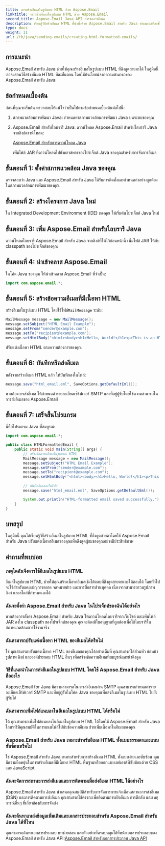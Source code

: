 ```yaml
---
title: การสร้างอีเมลในรูปแบบ HTML ด้วย Aspose.Email
linktitle: การสร้างอีเมลในรูปแบบ HTML ด้วย Aspose.Email
second_title: Aspose.Email Java API การจัดการอีเมล
description: เรียนรู้วิธีสร้างอีเมล HTML ที่น่าทึ่งด้วย Aspose.Email สำหรับ Java คำแนะนำทีละขั้นตอนพร้อมตัวอย่างโค้ดเพื่อการสื่อสารทางอีเมลที่มีประสิทธิภาพ
type: docs
weight: 11
url: /th/java/sending-emails/creating-html-formatted-emails/
---
```


## การแนะนำ

Aspose.Email สำหรับ Java ช่วยให้คุณสร้างอีเมลในรูปแบบ HTML ที่ดึงดูดสายตาได้ ในคู่มือนี้ เราจะสอนวิธีสร้างอีเมล HTML ทีละขั้นตอน โดยใช้ประโยชน์จากความสามารถของ Aspose.Email สำหรับ Java

## ข้อกำหนดเบื้องต้น

ก่อนที่คุณจะเริ่มต้น ตรวจสอบให้แน่ใจว่าเป็นไปตามข้อกำหนดเบื้องต้นต่อไปนี้:

1. สภาพแวดล้อมการพัฒนา Java: กำหนดค่าสภาพแวดล้อมการพัฒนา Java บนระบบของคุณ

2. Aspose.Email สำหรับไลบรารี Java: ดาวน์โหลด Aspose.Email สำหรับไลบรารี Java จากลิงก์ดาวน์โหลด:

   [Aspose.Email สำหรับการดาวน์โหลด Java](https://releases.aspose.com/email/java/)

   เพิ่มไฟล์ JAR ที่ดาวน์โหลดไปยังคลาสพาธของโปรเจ็กต์ Java ของคุณสำหรับการจัดการอีเมล

## ขั้นตอนที่ 1: ตั้งค่าสภาพแวดล้อม Java ของคุณ

ตรวจสอบว่า Java และ Aspose.Email สำหรับ Java ได้รับการติดตั้งและกำหนดค่าอย่างถูกต้องในสภาพแวดล้อมการพัฒนาของคุณ

## ขั้นตอนที่ 2: สร้างโครงการ Java ใหม่

ใน Integrated Development Environment (IDE) ของคุณ ให้เริ่มต้นโปรเจ็กต์ Java ใหม่

## ขั้นตอนที่ 3: เพิ่ม Aspose.Email สำหรับไลบรารี Java

ดาวน์โหลดไลบรารี Aspose.Email สำหรับ Java จากลิงก์ที่ให้ไว้ก่อนหน้านี้ เพิ่มไฟล์ JAR ให้กับ classpath ของโปรเจ็กต์ของคุณ

## ขั้นตอนที่ 4: นำเข้าคลาส Aspose.Email

ในโค้ด Java ของคุณ ให้นำเข้าคลาส Aspose.Email ที่จำเป็น:

```java
import com.aspose.email.*;
```

## ขั้นตอนที่ 5: สร้างข้อความอีเมลที่มีเนื้อหา HTML

 สร้างอีเมลในรูปแบบ HTML โดยใช้ไฟล์`MailMessage` ระดับ:

```java
MailMessage message = new MailMessage();
message.setSubject("HTML Email Example");
message.setFrom("sender@example.com");
message.setTo("recipient@example.com");
message.setHtmlBody("<html><body><h1>Hello, World!</h1><p>This is an HTML-formatted email.</p></body></html>");
```

ปรับแต่งเนื้อหา HTML ตามความต้องการของคุณ

## ขั้นตอนที่ 6: บันทึกหรือส่งอีเมล

หลังจากสร้างอีเมล HTML แล้ว ให้บันทึกลงในไฟล์:

```java
message.save("html_email.eml", SaveOptions.getDefaultEml());
```

หากต้องการส่งอีเมล ให้กำหนดค่ารายละเอียดเซิร์ฟเวอร์ SMTP และที่อยู่ผู้รับโดยใช้ความสามารถในการส่งอีเมลของ Aspose.Email

## ขั้นตอนที่ 7: เสร็จสิ้นโปรแกรม

นี่คือโปรแกรม Java ที่สมบูรณ์:

```java
import com.aspose.email.*;

public class HTMLFormattedEmail {
    public static void main(String[] args) {
        // สร้างข้อความอีเมลในรูปแบบ HTML
        MailMessage message = new MailMessage();
        message.setSubject("HTML Email Example");
        message.setFrom("sender@example.com");
        message.setTo("recipient@example.com");
        message.setHtmlBody("<html><body><h1>Hello, World!</h1><p>This is an HTML-formatted email.</p></body></html>");
        
        // บันทึกอีเมลลงในไฟล์
        message.save("html_email.eml", SaveOptions.getDefaultEml());

        System.out.println("HTML-formatted email saved successfully.");
    }
}
```

## บทสรุป

ในคู่มือนี้ คุณได้เรียนรู้วิธีสร้างอีเมลในรูปแบบ HTML ที่ดึงดูดสายตาโดยใช้ Aspose.Email สำหรับ Java ปรับแต่งเนื้อหาอีเมลของคุณเพื่อดึงดูดผู้ชมของคุณอย่างมีประสิทธิภาพ

## คำถามที่พบบ่อย

### เหตุใดฉันจึงควรใช้อีเมลในรูปแบบ HTML
อีเมลในรูปแบบ HTML ช่วยให้คุณสร้างเนื้อหาอีเมลเชิงโต้ตอบที่ดึงดูดสายตาและโต้ตอบได้ โดยทั่วไปจะใช้สำหรับแคมเปญการตลาด จดหมายข่าว และการสื่อสารส่วนบุคคล เนื่องจากสามารถรวมรูปภาพ ลิงก์ และสไตล์ที่กำหนดเองได้

### ฉันจะตั้งค่า Aspose.Email สำหรับ Java ในโปรเจ็กต์ของฉันได้อย่างไร
หากต้องการตั้งค่า Aspose.Email สำหรับ Java ให้ดาวน์โหลดไลบรารีจากเว็บไซต์ และเพิ่มไฟล์ JAR ลงใน classpath ของโปรเจ็กต์ของคุณ คุณจะต้องมีใบอนุญาตที่ถูกต้องเพื่อใช้ไลบรารีในสภาพแวดล้อมการใช้งานจริง

### ฉันสามารถปรับแต่งเนื้อหา HTML ของอีเมลได้หรือไม่
ใช่ คุณสามารถปรับแต่งเนื้อหา HTML ของอีเมลของคุณได้อย่างเต็มที่ คุณสามารถใส่ส่วนหัว ย่อหน้า รูปภาพ ลิงก์ และองค์ประกอบ HTML อื่นๆ เพื่อสร้างข้อความอีเมลที่สมบูรณ์และน่าดึงดูด

### วิธีที่แนะนำในการส่งอีเมลในรูปแบบ HTML โดยใช้ Aspose.Email สำหรับ Java คืออะไร
Aspose.Email for Java มีความสามารถในการส่งอีเมลผ่าน SMTP คุณสามารถกำหนดค่ารายละเอียดเซิร์ฟเวอร์ SMTP และที่อยู่ผู้รับในโค้ด Java ของคุณเพื่อส่งอีเมลในรูปแบบ HTML ไปยังผู้รับได้

### ฉันสามารถเพิ่มไฟล์แนบลงในอีเมลในรูปแบบ HTML ได้หรือไม่
ได้ คุณสามารถเพิ่มไฟล์แนบลงในอีเมลในรูปแบบ HTML ได้โดยใช้ Aspose.Email สำหรับ Java ไลบรารีมีคุณสมบัติในการแนบไฟล์ไปกับข้อความอีเมล ช่วยเพิ่มเนื้อหาในอีเมลของคุณ

### Aspose.Email สำหรับ Java เหมาะสำหรับอีเมล HTML ทั้งแบบธรรมดาและแบบซับซ้อนหรือไม่
ใช่ Aspose.Email สำหรับ Java เหมาะสำหรับการสร้างอีเมล HTML ทั้งแบบง่ายและซับซ้อน คุณมีความยืดหยุ่นในการสร้างอีเมลที่มีเนื้อหา HTML พื้นฐานหรือออกแบบเลย์เอาต์ที่ซับซ้อนด้วย CSS และ JavaScript

### ฉันจะจัดการสถานะการส่งอีเมลและการติดตามเมื่อส่งอีเมล HTML ได้อย่างไร
Aspose.Email สำหรับ Java นำเสนอคุณสมบัติสำหรับการจัดการการแจ้งเตือนสถานะการส่งอีเมล (DSN) และการติดตามการส่งอีเมล คุณสามารถใช้ตรรกะเพื่อติดตามการเปิดอีเมล การตีกลับ และเหตุการณ์อื่นๆ ที่เกี่ยวข้องกับการจัดส่ง
### ฉันจะค้นหาแหล่งข้อมูลเพิ่มเติมและเอกสารประกอบสำหรับ Aspose.Email สำหรับ Java ได้ที่ไหน
 คุณสามารถค้นหาเอกสารประกอบ บทช่วยสอน และตัวอย่างที่ครอบคลุมได้ที่หน้าเอกสารประกอบของ Aspose.Email สำหรับ Java API:[Aspose.Email สำหรับเอกสารประกอบ Java API](https://reference.aspose.com/email/java/)

